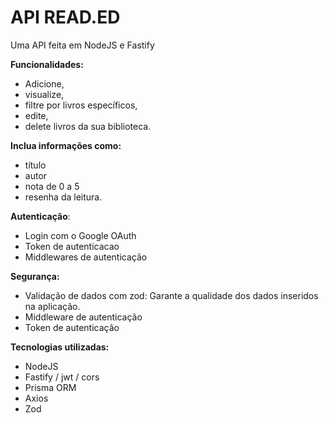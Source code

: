 # API READ.ED

Uma API feita em NodeJS e Fastify

__Funcionalidades:__

- Adicione,
- visualize,
- filtre por livros específicos, 
- edite,
- delete livros da sua biblioteca.

__Inclua informações como:__
- título
- autor
- nota de 0 a 5
- resenha da leitura.

__Autenticação__:
- Login com o Google OAuth 
- Token de autenticacao
- Middlewares de autenticação

__Segurança:__
- Validação de dados com zod: Garante a qualidade dos dados inseridos na aplicação.
- Middleware de autenticação
- Token de autenticação

__Tecnologias utilizadas:__
- NodeJS
- Fastify / jwt / cors
- Prisma ORM
- Axios
- Zod
	

